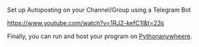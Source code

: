 Set up Autoposting on your Channel/Group using a Telegram Bot

https://www.youtube.com/watch?v=1RJ2-kefC1I&t=23s

Finally, you can run and host your program on [Pythonanywheere](https://www.pythonanywhere.com/).
